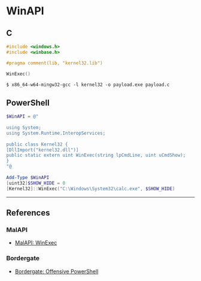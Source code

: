 # WinAPI

## C

```c
#include <windows.h>
#include <winbase.h>

#pragma comment(lib, "kernel32.lib")

WinExec()
```

```
$ x86_64-w64-mingw32-gcc -l kernel32 -o payload.exe payload.c
```

## PowerShell

```powershell
$WinAPI = @"
 
using System;
using System.Runtime.InteropServices;
 
public class Kernel32 {
[DllImport("kernel32.dll")]
public static extern uint WinExec(string lpCmdLine, uint uCmdShow);
}
"@
 
Add-Type $WinAPI
[uint32]$SHOW_HIDE = 0
[Kernel32]::WinExec("C:\Windows\System32\calc.exe", $SHOW_HIDE)
```

---
## References

### MalAPI

- [MalAPI: WinExec](https://malapi.io/winapi/WinExec)

### Bordergate

- [Bordergate: Offensive PowerShell](https://www.bordergate.co.uk/offensive-powershell/)